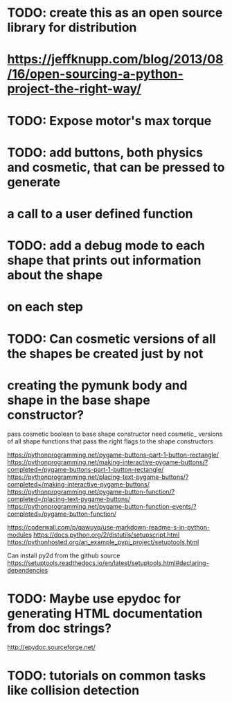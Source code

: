 # TODO: create this as an open source library for distribution
# https://jeffknupp.com/blog/2013/08/16/open-sourcing-a-python-project-the-right-way/

# TODO: Expose motor's max torque

# TODO: add buttons, both physics and cosmetic, that can be pressed to generate
# a call to a user defined function

# TODO: add a debug mode to each shape that prints out information about the shape
# on each step

# TODO: Can cosmetic versions of all the shapes be created just by not
# creating the pymunk body and shape in the base shape constructor?
pass cosmetic boolean to base shape constructor
need cosmetic_ versions of all shape functions that pass the right flags to the shape constructors



https://pythonprogramming.net/pygame-buttons-part-1-button-rectangle/
https://pythonprogramming.net/making-interactive-pygame-buttons/?completed=/pygame-buttons-part-1-button-rectangle/
https://pythonprogramming.net/placing-text-pygame-buttons/?completed=/making-interactive-pygame-buttons/
https://pythonprogramming.net/pygame-button-function/?completed=/placing-text-pygame-buttons/
https://pythonprogramming.net/pygame-button-function-events/?completed=/pygame-button-function/


https://coderwall.com/p/qawuyq/use-markdown-readme-s-in-python-modules
https://docs.python.org/2/distutils/setupscript.html
https://pythonhosted.org/an_example_pypi_project/setuptools.html

Can install py2d from the github source
https://setuptools.readthedocs.io/en/latest/setuptools.html#declaring-dependencies

# TODO: Maybe use epydoc for generating HTML documentation from doc strings?
http://epydoc.sourceforge.net/

# TODO: tutorials on common tasks like collision detection
